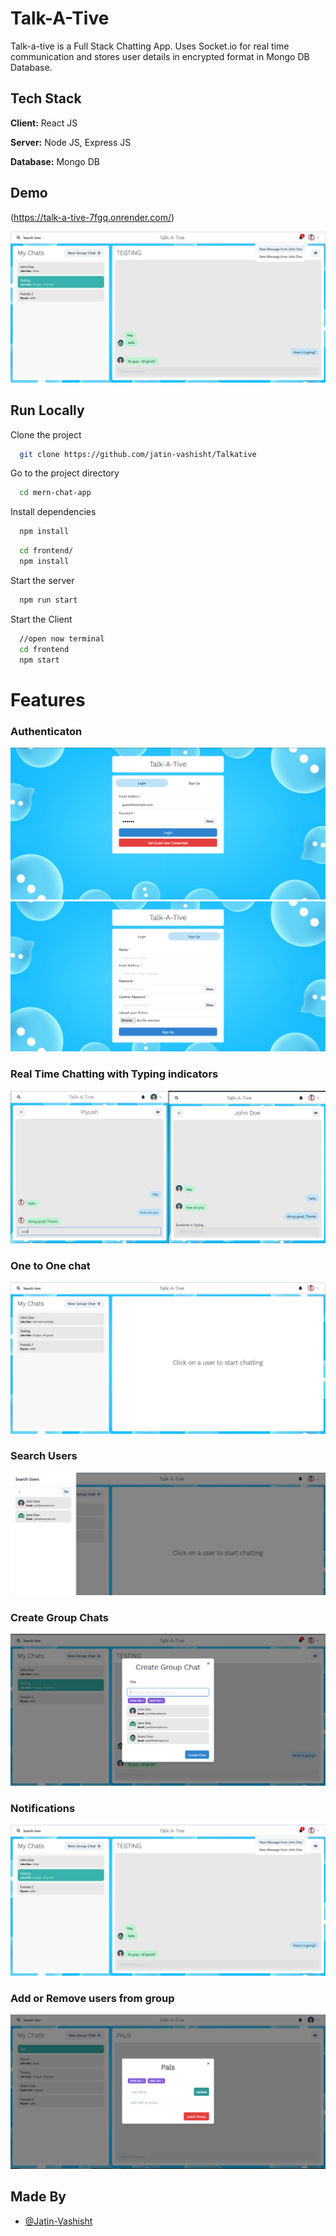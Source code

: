 
# Talk-A-Tive

Talk-a-tive is a Full Stack Chatting App.
Uses Socket.io for real time communication and stores user details in encrypted format in Mongo DB Database.
## Tech Stack

**Client:** React JS

**Server:** Node JS, Express JS

**Database:** Mongo DB
  
## Demo

(https://talk-a-tive-7fgq.onrender.com/)

![](https://github.com/jatin-vashisht/Talkative/blob/main/screenshots/group%20%2B%20notif.PNG)
## Run Locally

Clone the project

```bash
  git clone https://github.com/jatin-vashisht/Talkative
```

Go to the project directory

```bash
  cd mern-chat-app
```

Install dependencies

```bash
  npm install
```

```bash
  cd frontend/
  npm install
```

Start the server

```bash
  npm run start
```
Start the Client

```bash
  //open now terminal
  cd frontend
  npm start
```

  
# Features

### Authenticaton
![](https://github.com/jatin-vashisht/Talkative/blob/main/screenshots/login.PNG)
![](https://github.com/jatin-vashisht/Talkative/blob/main/screenshots/signup.PNG)
### Real Time Chatting with Typing indicators
![](https://github.com/jatin-vashisht/Talkative/blob/main/screenshots/real-time.PNG)
### One to One chat
![](https://github.com/jatin-vashisht/Talkative/blob/main/screenshots/mainscreen.PNG)
### Search Users
![](https://github.com/jatin-vashisht/Talkative/blob/main/screenshots/search.PNG)
### Create Group Chats
![](https://github.com/jatin-vashisht/Talkative/blob/main/screenshots/new%20grp.PNG)
### Notifications 
![](https://github.com/jatin-vashisht/Talkative/blob/main/screenshots/group%20%2B%20notif.PNG)
### Add or Remove users from group
![](https://github.com/jatin-vashisht/Talkative/blob/main/screenshots/add%20rem.PNG)

## Made By

- [@Jatin-Vashisht](https://github.com/jatin-vashisht)

  
